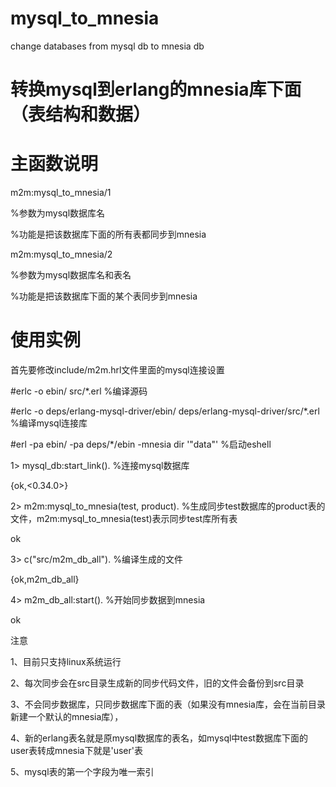 # mysql_to_mnesia
change databases from mysql db to mnesia db
# 转换mysql到erlang的mnesia库下面（表结构和数据）

# 主函数说明
m2m:mysql_to_mnesia/1

%参数为mysql数据库名

%功能是把该数据库下面的所有表都同步到mnesia

m2m:mysql_to_mnesia/2

%参数为mysql数据库名和表名

%功能是把该数据库下面的某个表同步到mnesia

# 使用实例
首先要修改include/m2m.hrl文件里面的mysql连接设置

#erlc -o ebin/ src/*.erl                              %编译源码

#erlc -o deps/erlang-mysql-driver/ebin/  deps/erlang-mysql-driver/src/*.erl       %编译mysql连接库

#erl -pa ebin/ -pa deps/*/ebin -mnesia dir '"data"'   %启动eshell

1> mysql_db:start_link().                             	%连接mysql数据库

{ok,<0.34.0>}

2> m2m:mysql_to_mnesia(test, product).               	%生成同步test数据库的product表的文件，m2m:mysql_to_mnesia(test)表示同步test库所有表

ok

3> c("src/m2m_db_all").                             	%编译生成的文件

{ok,m2m_db_all}

4> m2m_db_all:start().                             	%开始同步数据到mnesia

ok

注意

1、目前只支持linux系统运行

2、每次同步会在src目录生成新的同步代码文件，旧的文件会备份到src目录

3、不会同步数据库，只同步数据库下面的表（如果没有mnesia库，会在当前目录新建一个默认的mnesia库），

4、新的erlang表名就是原mysql数据库的表名，如mysql中test数据库下面的user表转成mnesia下就是'user'表

5、mysql表的第一个字段为唯一索引
